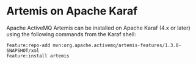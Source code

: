 # Artemis on Apache Karaf

Apache ActiveMQ Artemis can be installed on Apache Karaf (4.x or later) using the following commands from the Karaf shell:

    feature:repo-add mvn:org.apache.activemq/artemis-features/1.3.0-SNAPSHOT/xml
    feature:install artemis

